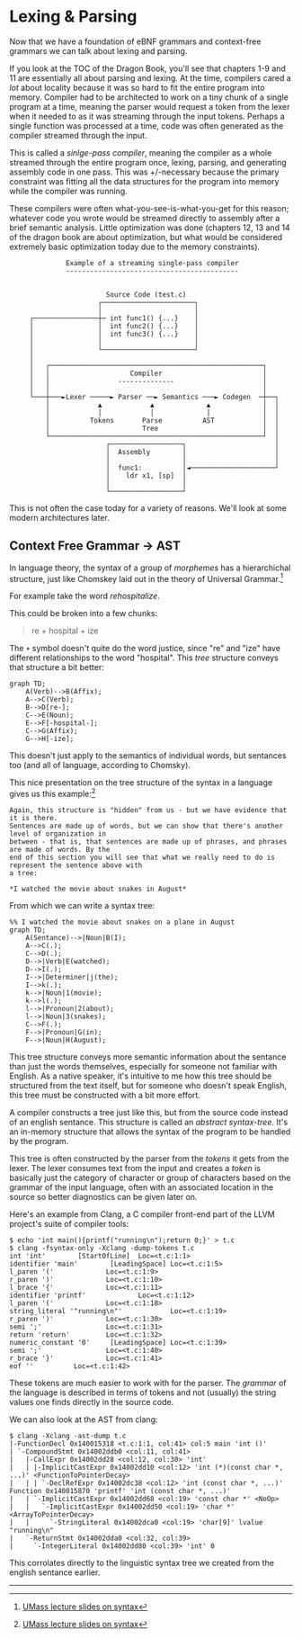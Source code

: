 # Lexing & Parsing

Now that we have a foundation of eBNF grammars and context-free grammars we can talk about lexing and parsing.

If you look at the TOC of the Dragon Book, you'll see that chapters 1-9 and 11 are essentially all about parsing and lexing.
At the time, compilers cared a *lot* about locality because it was so hard to fit the entire program into memory.
Compiler had to be architected to work on a tiny chunk of a single program at a time, meaning the parser would request a token from the lexer when it needed to as it was streaming through the input tokens.
Perhaps a single function was processed at a time, code was often generated as the compiler streamed through the input.

This is called a *sinlge-pass compiler*, meaning the compiler as a whole streamed through the entire program once, lexing, parsing, and generating assembly code in one pass.
This was +/-necessary because the primary constraint was fitting all the data structures for the program into memory while the compiler was running.

These compilers were often what-you-see-is-what-you-get for this reason; whatever code you wrote would be streamed directly to assembly after a brief semantic analysis.
Little optimization was done (chapters 12, 13 and 14 of the dragon book are about optimization, but what would be considered extremely basic optimization today due to the memory constraints).


```
              Example of a streaming single-pass compiler           
              -------------------------------------------           
                                                                    
                                                                    
                        Source Code (test.c)                        
                      ┌───────────────────────┐                     
                      │                       │                     
     ┌────────────────┼─ int func1() {...}    │                     
     │                │  int func2() {...}    │                     
     │                │  int func3() {...}    │                     
     │                │                       │                     
     │                └───────────────────────┘                     
     │                                                              
     │   ┌─────────────────────────────────────────────────────┐    
     │   │                    Compiler                         │    
     │   │                 --------------                      │    
     │   │                                                     │    
     └───┼───►Lexer ─────► Parser ──► Semantics ───► Codegen  ─┼──┐ 
         │            ▲            ▲             ▲             │  │ 
         │            │            │             │             │  │ 
         │          Tokens       Parse          AST            │  │ 
         │                       Tree                          │  │ 
         └─────────────────────────────────────────────────────┘  │ 
                        ┌──────────────────┐                      │ 
                        │  Assembly        │                      │ 
                        │                  │                      │ 
                        │  func1:          │◄─────────────────────┘ 
                        │    ldr x1, [sp]  │                        
                        │                  │                        
                        └──────────────────┘                        

```

This is not often the case today for a variety of reasons.
We'll look at some modern architectures later.

## Context Free Grammar -> AST

In language theory, the syntax of a group of *morphemes* has a hierarchichal structure, just like Chomskey laid out in the theory of Universal Grammar.[^ast_in_english]

For example take the word *rehospitalize*.

This could be broken into a few chunks:

> re + hospital + ize

The `+` symbol doesn't quite do the word justice, since "re" and "ize" have different relationships to the word "hospital".
This *tree* structure conveys that structure a bit better:

```mermaid
graph TD;
    A(Verb)-->B(Affix);
    A-->C(Verb);
    B-->D[re-];
    C-->E(Noun);
    E-->F[-hospital-];
    C-->G(Affix);
    G-->H[-ize];
```

This doesn't just apply to the semantics of individual words, but sentances too (and all of language, according to Chomsky).

This nice presentation on the tree structure of the syntax in a language gives us this example:[^ast_in_english]
~~~admonish quote
Again, this structure is "hidden" from us - but we have evidence that it is there.
Sentences are made up of words, but we can show that there's another level of organization in
between - that is, that sentences are made up of phrases, and phrases are made of words. By the
end of this section you will see that what we really need to do is represent the sentence above with
a tree:

*I watched the movie about snakes in August*
~~~

From which we can write a syntax tree:

~~~mermaid
%% I watched the movie about snakes on a plane in August
graph TD;
    A(Sentance)-->|Noun|B(I);
    A-->C(.);
    C-->D(.);
    D-->|Verb|E(watched);
    D-->I(.);
    I-->|Determiner|j(the);
    I-->k(.);
    k-->|Noun|1(movie);
    k-->l(.);
    l-->|Pronoun|2(about);
    l-->|Noun|3(snakes);
    C-->F(.);
    F-->|Pronoun|G(in);
    F-->|Noun|H(August);
~~~

This tree structure conveys more semantic information about the sentance than just the words themselves, especially for someone not familiar with English.
As a native speaker, it's intuitive to me how this tree should be structured from the text itself, but for someone who doesn't speak English, this tree must be constructed with a bit more effort.

A compiler constructs a tree just like this, but from the source code instead of an english sentance.
This structure is called an *abstract syntax-tree*.
It's an in-memory structure that allows the syntax of the program to be handled by the program.

This tree is often constructed by the parser from the *tokens* it gets from the lexer.
The lexer consumes text from the input and creates a *token* is basically just the category of character or group of characters based on the grammar of the input language, often with an associated location in the source so better diagnostics can be given later on.

Here's an example from Clang, a C compiler front-end part of the LLVM project's suite of compiler tools:
```
$ echo 'int main(){printf("running\n");return 0;}' > t.c
$ clang -fsyntax-only -Xclang -dump-tokens t.c
int 'int'        [StartOfLine]  Loc=<t.c:1:1>
identifier 'main'        [LeadingSpace] Loc=<t.c:1:5>
l_paren '('             Loc=<t.c:1:9>
r_paren ')'             Loc=<t.c:1:10>
l_brace '{'             Loc=<t.c:1:11>
identifier 'printf'             Loc=<t.c:1:12>
l_paren '('             Loc=<t.c:1:18>
string_literal '"running\n"'            Loc=<t.c:1:19>
r_paren ')'             Loc=<t.c:1:30>
semi ';'                Loc=<t.c:1:31>
return 'return'         Loc=<t.c:1:32>
numeric_constant '0'     [LeadingSpace] Loc=<t.c:1:39>
semi ';'                Loc=<t.c:1:40>
r_brace '}'             Loc=<t.c:1:41>
eof ''          Loc=<t.c:1:42>
```

These tokens are much easier to work with for the parser.
The *grammar* of the language is described in terms of tokens and not (usually) the string values one finds directly in the source code.

We can also look at the AST from clang:
```
$ clang -Xclang -ast-dump t.c
|-FunctionDecl 0x140015318 <t.c:1:1, col:41> col:5 main 'int ()'
| `-CompoundStmt 0x14002ddb0 <col:11, col:41>
|   |-CallExpr 0x14002dd28 <col:12, col:30> 'int'
|   | |-ImplicitCastExpr 0x14002dd10 <col:12> 'int (*)(const char *, ...)' <FunctionToPointerDecay>
|   | | `-DeclRefExpr 0x14002dc38 <col:12> 'int (const char *, ...)' Function 0x140015870 'printf' 'int (const char *, ...)'
|   | `-ImplicitCastExpr 0x14002dd68 <col:19> 'const char *' <NoOp>
|   |   `-ImplicitCastExpr 0x14002dd50 <col:19> 'char *' <ArrayToPointerDecay>
|   |     `-StringLiteral 0x14002dca0 <col:19> 'char[9]' lvalue "running\n"
|   `-ReturnStmt 0x14002dda0 <col:32, col:39>
|     `-IntegerLiteral 0x14002dd80 <col:39> 'int' 0
```

This corrolates directly to the linguistic syntax tree we created from the english sentance earlier.

---

[^ccarruth_cppnow2023]: [Modernizing Compiler Design for Carbon Toolchain - Chandler Carruth - CppNow 2023](https://youtu.be/ZI198eFghJk?si=Ju9jL8-CzL31QaAz)
[^asciiflow]: [ascii flow for ascii diagrams](https://asciiflow.com/#/)
[^cfg_wpi_edu]: [Context-Free Grammars lecture slides](https://web.cs.wpi.edu/~kal/courses/compilers/module2/RastislavBodikcfg.PDF)
[^ast_in_english]: [UMass lecture slides on syntax](https://people.umass.edu/moiry/syntax.pdf)
